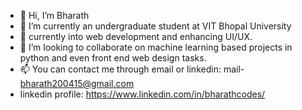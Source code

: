 - 👋 Hi, I’m Bharath 
- 🌱 I’m currently an undergraduate student at VIT Bhopal University
- 👀 currently into web development and enhancing UI/UX. 
- 💞️ I’m looking to collaborate on machine learning based projects in python and even front end web design tasks. 
- 📫 You can contact me through email or linkedin: mail- bharath200415@gmail.com
- linkedin profile: https://www.linkedin.com/in/bharathcodes/


